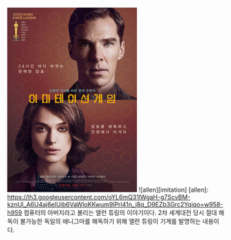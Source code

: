 ![allen](/assets/images/allen.png)
![allen][imitation]
[allen]:
https://lh3.googleusercontent.com/oYL6mQ31lWgaH-g7ScvBM-kznUl_A6U4aj6elUib6VaWloKKwum9lPrl41n_j8q_D9EZb3Grc2Yqiqo=w958-h959
컴퓨터의 아버지라고 불리는 앨런 튜링의 이야기이다. 2차 세계대전 당시 절대 해독이 불가능한 독일의 애니그마를 해독하기 위해 앨런 튜링이 기계를 발명하는 내용이다.

